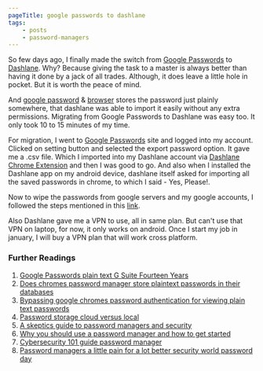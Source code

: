 ```yaml
---
pageTitle: google passwords to dashlane
tags:
    - posts
    - password-managers
---
```


So few days ago, I finally made the switch from [Google Passwords] to [Dashlane]. Why? Because giving the task to a master is always better than having it done by a jack of all trades. Although, it does leave a little hole in pocket. But it is worth the peace of mind.

And [google password] & [browser] stores the password just plainly somewhere, that dashlane was able to import it easily without any extra permissions. Migrating from Google Passwords to Dashlane was easy too. It only took 10 to 15 minutes of my time. 

For migration, I went to [Google Passwords] site and logged into my account. Clicked on setting button and selected the export password option. It gave me a .csv file. Which I imported into my Dashlane account via [Dashlane Chrome Extension] and then I was good to go. And also when I installed the Dashlane app on my android device, dashlane itself asked for importing all the saved passwords in chrome, to which I said - Yes, Please!.

Now to wipe the passwords from google servers and my google accounts, I followed the steps mentioned in this [link].

Also Dashlane gave me a VPN to use, all in same plan. But can't use that VPN on laptop, for now, it only works on android. Once I start my job in january, I will buy a VPN plan that will work cross platform.

### Further Readings

1. [Google Passwords plain text G Suite Fourteen Years](https://www.theverge.com/2019/5/21/18634842/google-passwords-plain-text-g-suite-fourteen-years)
2. [Does chromes password manager store plaintext passwords in their databases](https://security.stackexchange.com/questions/200507/does-chromes-password-manager-store-plaintext-passwords-in-their-databases)
3. [Bypassing google chromes password authentication for viewing plain text passwords](https://medium.com/@ryanshahine/bypassing-google-chromes-password-authentication-for-viewing-plain-text-passwords-b7f286eeff92)
4. [Password storage cloud versus local](https://blog.dashlane.com/password-storage-cloud-versus-local/)
5. [A skeptics guide to password managers and security](https://blog.dashlane.com/a-skeptics-guide-to-password-managers-and-security/)
6. [Why you should use a password manager and how to get started](https://www.howtogeek.com/141500/why-you-should-use-a-password-manager-and-how-to-get-started/)
7. [Cybersecurity 101 guide password manager](https://techcrunch.com/2018/12/25/cybersecurity-101-guide-password-manager/)
8. [Password managers a little pain for a lot better security world password day](https://www.cnet.com/news/password-managers-a-little-pain-for-a-lot-better-security-world-password-day/)

[google password]:            https://www.scmagazine.com/home/security-news/chrome-saved-passwords-in-plain-text-not-a-flaw-according-to-google/
[browser]:                    https://searchsecurity.techtarget.com/answer/Preventing-plaintext-password-problems-in-Google-Chrome
[Google Passwords]:           https://passwords.google.com
[Dashlane]:                   https://www.dashlane.com/
[Dashlane Chrome Extension]:  https://chrome.google.com/webstore/detail/dashlane-password-manager/fdjamakpfbbddfjaooikfcpapjohcfmg?hl=en
[link]:                       https://support.google.com/accounts/thread/3509905?hl=en
